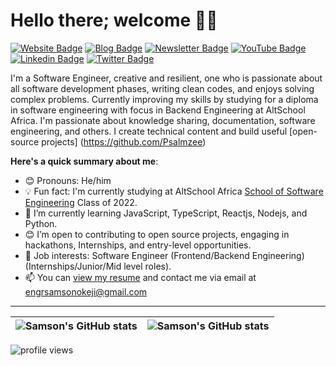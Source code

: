 # Hello there; welcome 👋🏾

[![Website Badge](https://img.shields.io/badge/-Portfolio-3B7EBF?style=for-the-badge&logo=Google-Chrome&logoColor=white&link=https://bolajiayodeji.com)](https://samsonokeji-portfolio.netlify.app/) [![Blog Badge](https://img.shields.io/badge/-Blog-3B7EBF?style=for-the-badge&logo=Hashnode&logoColor=white&link=https://blog.bolajiayodeji.com)](https://samsonokeji-portfolio.netlify.app/) [![Newsletter Badge](https://img.shields.io/badge/-Newsletter-3B7EBF?style=for-the-badge&logo=Substack&logoColor=white&link=https://bawd.bolajiayodeji.com)](https://samsonokeji-portfolio.netlify.app/) [![YouTube Badge](https://img.shields.io/badge/-Youtube-3B7EBF?style=for-the-badge&logo=Youtube&logoColor=white&link=https://www.youtube.com/c/bolajiayodeji)](https://www.youtube.com/@samsonokeji) [![Linkedin Badge](https://img.shields.io/badge/-LinkedIn-3B7EBF?style=for-the-badge&logo=Linkedin&logoColor=white&link=https://www.linkedin.com/in/iambolajiayo)](https://www.linkedin.com/in/samson-okeji-001b1913a/) [![Twitter Badge](https://img.shields.io/badge/-@SammyOkeji-3B7EBF?style=for-the-badge&logo=twitter&logoColor=white&link=https://twitter.com/SammyOkeji)](https://twitter.com/SammyOkeji)

I'm a Software Engineer, creative and resilient, one who is passionate about all software development phases, writing clean codes, and enjoys solving complex problems. Currently improving my skills by studying for a diploma in software engineering with focus in Backend Engineering at AltSchool Africa. I'm passionate about knowledge sharing, documentation, software engineering, and others. I create technical content and build useful [open-source projects] (https://github.com/Psalmzee)

**Here's a quick summary about me**:

- 😊 Pronouns: He/him
- 💡 Fun fact: I'm currently studying at AltSchool Africa [School of Software Engineering](https://altschoolafrica.com/schools/engineering) Class of 2022.
- 🌱 I’m currently learning JavaScript, TypeScript, Reactjs, Nodejs, and Python.
- 😊 I’m open to contributing to open source projects, engaging in hackathons, Internships, and entry-level opportunities.
- 💼 Job interests: Software Engineer (Frontend/Backend Engineering) (Internships/Junior/Mid level roles).
- 📫 You can [view my resume](https://drive.google.com/file/d/1mLQRQnT5OWpdwvuJnWRHFGctxzTqjY8-/view?usp=sharing) and contact me via email at engrsamsonokeji@gmail.com

---

| <img align="center" src="https://github-readme-stats.vercel.app/api?username=Psalmzee&show_icons=true&include_all_commits=true&hide_border=true" alt="Samson's GitHub stats" /> | <img align="center" src="https://github-readme-stats.vercel.app/api/top-langs/?username=Psalmzee&langs_count=8&layout=compact&hide_border=true" alt="Samson's GitHub stats" /> |
| ------------- | ------------- |

<img src="https://gpvc.arturio.dev/Psalmzee" alt="profile views">

